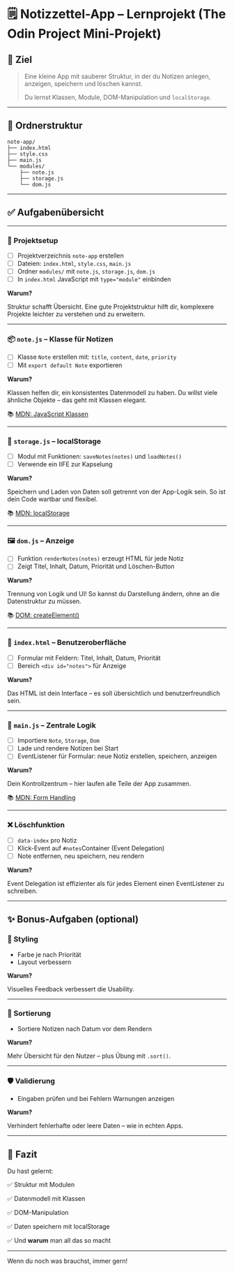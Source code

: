# 🗒️ Notizzettel-App – Lernprojekt (The Odin Project Mini-Projekt)

## 🎯 Ziel

> Eine kleine App mit sauberer Struktur, in der du Notizen anlegen, anzeigen, speichern und löschen kannst.
> 
> 
> Du lernst Klassen, Module, DOM-Manipulation und `localStorage`.
> 

---

## 📁 Ordnerstruktur

```
note-app/
├── index.html
├── style.css
├── main.js
└── modules/
    ├── note.js
    ├── storage.js
    └── dom.js

```

---

## ✅ Aufgabenübersicht

---

### 🔧 Projektsetup

- [ ]  Projektverzeichnis `note-app` erstellen
- [ ]  Dateien: `index.html`, `style.css`, `main.js`
- [ ]  Ordner `modules/` mit `note.js`, `storage.js`, `dom.js`
- [ ]  In `index.html` JavaScript mit `type="module"` einbinden

**Warum?**

Struktur schafft Übersicht. Eine gute Projektstruktur hilft dir, komplexere Projekte leichter zu verstehen und zu erweitern.

---

### 📦 `note.js` – Klasse für Notizen

- [ ]  Klasse `Note` erstellen mit: `title`, `content`, `date`, `priority`
- [ ]  Mit `export default Note` exportieren

**Warum?**

Klassen helfen dir, ein konsistentes Datenmodell zu haben. Du willst viele ähnliche Objekte – das geht mit Klassen elegant.

📚 [MDN: JavaScript Klassen](https://developer.mozilla.org/de/docs/Web/JavaScript/Reference/Classes)

---

### 💾 `storage.js` – localStorage

- [ ]  Modul mit Funktionen: `saveNotes(notes)` und `loadNotes()`
- [ ]  Verwende ein IIFE zur Kapselung

**Warum?**

Speichern und Laden von Daten soll getrennt von der App-Logik sein. So ist dein Code wartbar und flexibel.

📚 [MDN: localStorage](https://developer.mozilla.org/en-US/docs/Web/API/Window/localStorage)

---

### 🖼️ `dom.js` – Anzeige

- [ ]  Funktion `renderNotes(notes)` erzeugt HTML für jede Notiz
- [ ]  Zeigt Titel, Inhalt, Datum, Priorität und Löschen-Button

**Warum?**

Trennung von Logik und UI! So kannst du Darstellung ändern, ohne an die Datenstruktur zu müssen.

📚 [DOM: createElement()](https://developer.mozilla.org/de/docs/Web/API/Document/createElement)

---

### 🧾 `index.html` – Benutzeroberfläche

- [ ]  Formular mit Feldern: Titel, Inhalt, Datum, Priorität
- [ ]  Bereich `<div id="notes">` für Anzeige

**Warum?**

Das HTML ist dein Interface – es soll übersichtlich und benutzerfreundlich sein.

---

### 🧠 `main.js` – Zentrale Logik

- [ ]  Importiere `Note`, `Storage`, `Dom`
- [ ]  Lade und rendere Notizen bei Start
- [ ]  EventListener für Formular: neue Notiz erstellen, speichern, anzeigen

**Warum?**

Dein Kontrollzentrum – hier laufen alle Teile der App zusammen.

📚 [MDN: Form Handling](https://developer.mozilla.org/en-US/docs/Learn/Forms/Handling_form_submission)

---

### ❌ Löschfunktion

- [ ]  `data-index` pro Notiz
- [ ]  Klick-Event auf `#notes`Container (Event Delegation)
- [ ]  Note entfernen, neu speichern, neu rendern

**Warum?**

Event Delegation ist effizienter als für jedes Element einen EventListener zu schreiben.

---

## ✨ Bonus-Aufgaben (optional)

### 🎨 Styling

- Farbe je nach Priorität
- Layout verbessern

**Warum?**

Visuelles Feedback verbessert die Usability.

---

### 🧹 Sortierung

- Sortiere Notizen nach Datum vor dem Rendern

**Warum?**

Mehr Übersicht für den Nutzer – plus Übung mit `.sort()`.

---

### 🛡️ Validierung

- Eingaben prüfen und bei Fehlern Warnungen anzeigen

**Warum?**

Verhindert fehlerhafte oder leere Daten – wie in echten Apps.

---

## 🏁 Fazit

Du hast gelernt:

✅ Struktur mit Modulen

✅ Datenmodell mit Klassen

✅ DOM-Manipulation

✅ Daten speichern mit localStorage

✅ Und **warum** man all das so macht

---

Wenn du noch was brauchst, immer gern!